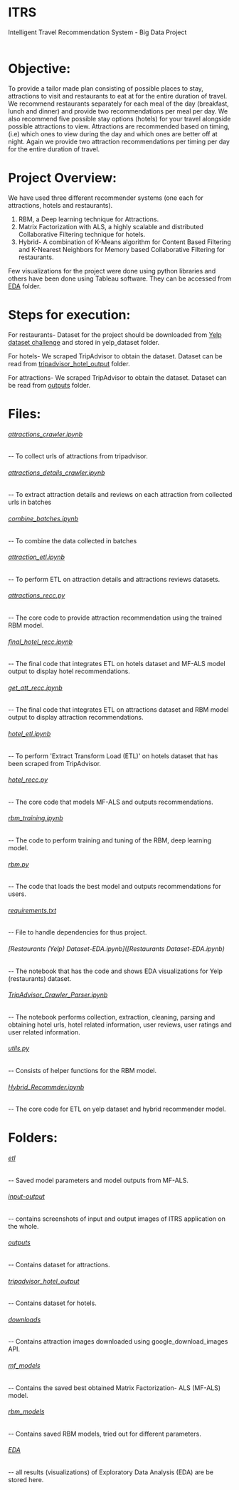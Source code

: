 # ITRS <br />
Intelligent Travel Recommendation System -  Big Data Project<br />
<br />

# Objective:
To provide a tailor made plan consisting of possible places to stay, attractions to visit and restaurants to eat at for the entire duration of travel. We recommend restaurants separately for each meal of the day (breakfast, lunch and dinner) and provide two recommendations per meal per day. We also recommend five possible stay options (hotels) for your travel alongside possible attractions to view. Attractions are recommended based on timing, (i.e) which ones to view during the day and which ones are better off at night. Again we provide two attraction recommendations per timing per day for the entire duration of travel.

# Project Overview:
We have used three different recommender systems (one each for attractions, hotels and restaurants).
1. RBM, a Deep learning technique for Attractions.
2. Matrix Factorization with ALS, a highly scalable and distributed Collaborative Filtering technique for hotels.
3. Hybrid- A combination of K-Means algorithm for Content Based Filtering and K-Nearest Neighbors for Memory based Collaborative Filtering for restaurants.

Few visualizations for the project were done using python libraries and others have been done using Tableau software. They can be accessed from [EDA](/EDA) folder.

# Steps for execution:
For restaurants- Dataset for the project should be downloaded from [Yelp dataset challenge](https://www.yelp.ca/dataset/download) and stored in yelp_dataset folder.

For hotels- We scraped TripAdvisor to obtain the dataset. Dataset can be read from [tripadvisor_hotel_output](tripadvisor_hotel_output) folder.

For attractions- We scraped TripAdvisor to obtain the dataset. Dataset can be read from [outputs](outputs) folder.

# Files: <br />
###### [attractions_crawler.ipynb](/attractions_crawler.ipynb)
  --  To collect urls of attractions from tripadvisor.

###### [attractions_details_crawler.ipynb](/attractions_details_crawler.ipynb)
  --  To extract attraction details and reviews on each attraction from collected urls in batches

###### [combine_batches.ipynb](combine_batches.ipynb)
  --  To combine the data collected in batches

###### [attraction_etl.ipynb](attraction_etl.ipynb)
  --  To perform ETL on attraction details and attractions reviews datasets.

###### [attractions_recc.py](attractions_recc.py)
  -- The core code to provide attraction recommendation using the trained RBM model.

###### [final_hotel_recc.ipynb](final_hotel_recc.ipynb)
  -- The final code that integrates ETL on hotels dataset and MF-ALS model output to display hotel recommendations.

###### [get_att_recc.ipynb](get_att_recc.ipynb)
  -- The final code that integrates ETL on attractions dataset and RBM model output to display attraction recommendations.

###### [hotel_etl.ipynb](hotel_etl.ipynb)
  -- To perform 'Extract Transform Load (ETL)' on hotels dataset that has been scraped from TripAdvisor.

###### [hotel_recc.py](hotel_recc.py)
  -- The core code that models MF-ALS and outputs recommendations.

###### [rbm_training.ipynb](rbm_training.ipynb)
  -- The code to perform training and tuning of the RBM, deep learning model.

###### [rbm.py](rbm.py)
  -- The code that loads the best model and outputs recommendations for users.

###### [requirements.txt](requirements.txt)
  -- File to handle dependencies for thus project.

###### [Restaurants (Yelp) Dataset-EDA.ipynb]([Restaurants Dataset-EDA.ipynb)
  -- The notebook that has the code and shows EDA visualizations for Yelp (restaurants) dataset.

###### [TripAdvisor_Crawler_Parser.ipynb](TripAdvisor_Crawler_Parser.ipynb)
  -- The notebook performs collection, extraction, cleaning, parsing and obtaining hotel urls, hotel related information, user reviews, user ratings and user related information.

###### [utils.py](utils.py)
  -- Consists of helper functions for the RBM model.

###### [Hybrid_Recommder.ipynb](Hybrid_Recommder.ipynb)
  -- The core code for ETL on yelp dataset and hybrid recommender model.


# Folders:

###### [etl](etl)
  -- Saved model parameters and model outputs from MF-ALS.

###### [input-output](input-output)
  -- contains screenshots of input and output images of ITRS application on the whole.

###### [outputs](outputs)
  -- Contains dataset for attractions.

###### [tripadvisor_hotel_output](tripadvisor_hotel_output)
  -- Contains dataset for hotels.

###### [downloads](downloads)
  -- Contains attraction images downloaded using google_download_images API.

###### [mf_models](mf_models)
  -- Contains the saved best obtained Matrix Factorization- ALS (MF-ALS) model.

###### [rbm_models](rbm_models)
  -- Contains saved RBM models, tried out for different parameters.

###### [EDA](analysis)
  -- all results (visualizations) of Exploratory Data Analysis (EDA) are be stored here.
